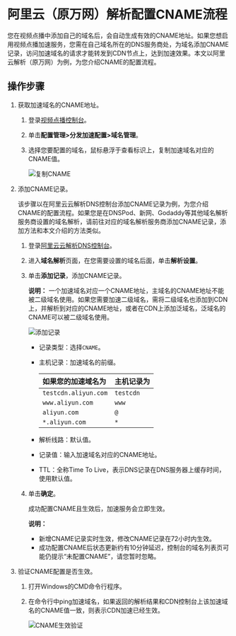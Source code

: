 # 阿里云（原万网）解析配置CNAME流程

您在视频点播中添加自己的域名后，会自动生成有效的CNAME地址。如果您想启用视频点播加速服务，您需在自己域名所在的DNS服务商处，为域名添加CNAME记录，访问加速域名的请求才能转发到CDN节点上，达到加速效果。本文以阿里云解析（原万网）为例，为您介绍CNAME的配置流程。

## 操作步骤

1.  获取加速域名的CNAME地址。

    1.  登录[视频点播控制台](https://vod.console.aliyun.com/)。

    2.  单击**配置管理\>分发加速配置\>域名管理**。

    3.  选择您要配置的域名，鼠标悬浮于查看标识上，复制加速域名对应的CNAME值。

        ![复制CNAME](https://static-aliyun-doc.oss-accelerate.aliyuncs.com/assets/img/zh-CN/2767006061/p182210.png)

2.  添加CNAME记录。

    该步骤以在阿里云云解析DNS控制台添加CNAME记录为例，为您介绍CNAME的配置流程。如果您是在DNSPod、新网、Godaddy等其他域名解析服务商设置的域名解析，请前往对应的域名解析服务商添加CNAME记录，添加方法和本文介绍的方法类似。

    1.  登录[阿里云云解析DNS控制台](https://dns.console.aliyun.com)。

    2.  进入**域名解析**页面，在您需要设置的域名后面，单击**解析设置**。

    3.  单击**添加记录**，添加CNAME记录。

        **说明：** 一个加速域名对应一个CNAME地址，主域名的CNAME地址不能被二级域名使用。如果您需要加速二级域名，需将二级域名也添加到CDN上，并解析到对应的CNAME地址，或者在CDN上添加泛域名，泛域名的CNAME可以被二级域名使用。

        ![添加记录](https://static-aliyun-doc.oss-accelerate.aliyuncs.com/assets/img/zh-CN/5843918061/p64412.png)

        -   记录类型：选择`CNAME`。
        -   主机记录：加速域名的前缀。

            |如果您的加速域名为|主机记录为|
            |:--------|:----|
            |`testcdn.aliyun.com`|`testcdn`|
            |`www.aliyun.com`|`www`|
            |`aliyun.com`|`@`|
            |`*.aliyun.com`|`*`|

        -   解析线路：默认值。
        -   记录值：输入加速域名对应的CNAME地址。
        -   TTL：全称Time To Live，表示DNS记录在DNS服务器上缓存时间，使用默认值。
    4.  单击**确定**。

        成功配置CNAME且生效后，加速服务会立即生效。

        **说明：**

        -   新增CNAME记录实时生效，修改CNAME记录在72小时内生效。
        -   成功配置CNAME后状态更新约有10分钟延迟，控制台的域名列表页可能仍提示“未配置CNAME”，请您暂时忽略。
3.  验证CNAME配置是否生效。

    1.  打开Windows的CMD命令行程序。

    2.  在命令行中ping加速域名，如果返回的解析结果和CDN控制台上该加速域名的CNAME值一致，则表示CDN加速已经生效。

        ![CNAME生效验证](https://static-aliyun-doc.oss-accelerate.aliyuncs.com/assets/img/zh-CN/9618134161/p66693.png)


